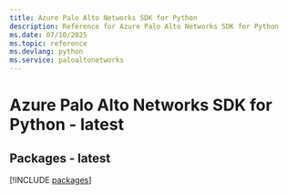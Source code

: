 ```yaml
---
title: Azure Palo Alto Networks SDK for Python
description: Reference for Azure Palo Alto Networks SDK for Python
ms.date: 07/10/2025
ms.topic: reference
ms.devlang: python
ms.service: paloaltonetworks
---
```

# Azure Palo Alto Networks SDK for Python - latest
## Packages - latest
[!INCLUDE [packages](palo-alto-networks-index.md)]
